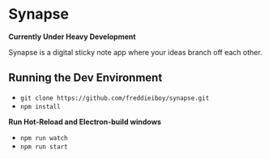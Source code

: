 # Synapse

**Currently Under Heavy Development**

Synapse is a digital sticky note app where your ideas branch off each other.

## Running the Dev Environment
- ```git clone https://github.com/freddieiboy/synapse.git```
- `npm install`

**Run Hot-Reload and Electron-build windows**
- `npm run watch`
- `npm run start`
